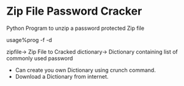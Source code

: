 # Zip File Password Cracker

Python Program to unzip a password protected Zip file

usage%prog -f <zipfile> -d <dictionary>

zipfile-> Zip File to Cracked
dictionary-> Dictionary containing list of commonly used password

* Can create you own Dictionary using crunch command.
* Download a Dictionary from internet.
